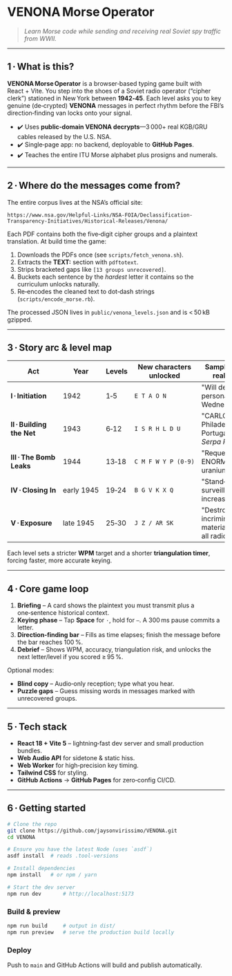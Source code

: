 # VENONA Morse Operator

> *Learn Morse code while sending and receiving real Soviet spy traffic from WWII.*

---

## 1 · What is this?

**VENONA Morse Operator** is a browser‑based typing game built with React + Vite. You step into the shoes of a Soviet radio operator (“cipher clerk”) stationed in New York between **1942‑45**. Each level asks you to key genuine (de‑crypted) **VENONA** messages in perfect rhythm before the FBI’s direction‑finding van locks onto your signal.

* ✔️ Uses **public‑domain VENONA decrypts**—3 000+ real KGB/GRU cables released by the U.S. NSA.
* ✔️ Single‑page app: no backend, deployable to **GitHub Pages**.
* ✔️ Teaches the entire ITU Morse alphabet plus prosigns and numerals.

---

## 2 · Where do the messages come from?

The entire corpus lives at the NSA’s official site:

```
https://www.nsa.gov/Helpful-Links/NSA-FOIA/Declassification-Transparency-Initiatives/Historical-Releases/Venona/
```

Each PDF contains both the five‑digit cipher groups and a plaintext translation. At build time the game:

1. Downloads the PDFs once (see `scripts/fetch_venona.sh`).
2. Extracts the **TEXT:** section with `pdftotext`.
3. Strips bracketed gaps like `[13 groups unrecovered]`.
4. Buckets each sentence by the *hardest* letter it contains so the curriculum unlocks naturally.
5. Re‑encodes the cleaned text to dot‑dash strings (`scripts/encode_morse.rb`).

The processed JSON lives in `public/venona_levels.json` and is < 50 kB gzipped.

---

## 3 · Story arc & level map

| Act                       | Year       | Levels | New characters unlocked | Sample (trimmed) real message                                       |
| ------------------------- | ---------- | ------ | ----------------------- | ------------------------------------------------------------------- |
| **I · Initiation**        | 1942       | 1‑5    | `E T A O N`             | "Will deliver reports personally Wednesday."                        |
| **II · Building the Net** | 1943       | 6‑12   | `I S R H L D U`         | "CARLOS left Philadelphia for Portugal on *Serpa Pinto*."           |
| **III · The Bomb Leaks**  | 1944       | 13‑18  | `C M F W Y P (0‑9)`     | "Request status of ENORMOZ work on uranium apparatus."              |
| **IV · Closing In**       | early 1945 | 19‑24  | `B G V K X Q`           | "Stand‑by channel if surveillance increases."                       |
| **V · Exposure**          | late 1945  | 25‑30  | `J Z / AR SK`           | "Destroy incriminating material STOP cease all radio until recall." |

Each level sets a stricter **WPM** target and a shorter **triangulation timer**, forcing faster, more accurate keying.

---

## 4 · Core game loop

1. **Briefing** – A card shows the plaintext you must transmit plus a one‑sentence historical context.
2. **Keying phase** – Tap **Space** for `·`, hold for `–`. A 300 ms pause commits a letter.
3. **Direction‑finding bar** – Fills as time elapses; finish the message before the bar reaches 100 %.
4. **Debrief** – Shows WPM, accuracy, triangulation risk, and unlocks the next letter/level if you scored ≥ 95 %.

Optional modes:

* **Blind copy** – Audio‑only reception; type what you hear.
* **Puzzle gaps** – Guess missing words in messages marked with unrecovered groups.

---

## 5 · Tech stack

* **React 18 + Vite 5** – lightning‑fast dev server and small production bundles.
* **Web Audio API** for sidetone & static hiss.
* **Web Worker** for high‑precision key timing.
* **Tailwind CSS** for styling.
* **GitHub Actions** → **GitHub Pages** for zero‑config CI/CD.

---

## 6 · Getting started

```bash
# Clone the repo
git clone https://github.com/jaysonvirissimo/VENONA.git
cd VENONA

# Ensure you have the latest Node (uses `asdf`)
asdf install  # reads .tool-versions

# Install dependencies
npm install   # or npm / yarn

# Start the dev server
npm run dev       # http://localhost:5173
```

### Build & preview

```bash
npm run build     # output in dist/
npm run preview   # serve the production build locally
```

### Deploy

Push to `main` and GitHub Actions will build and publish automatically.
